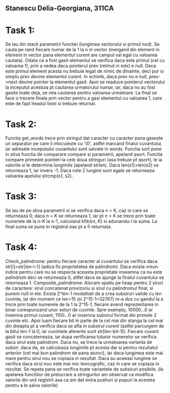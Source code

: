 ## Stanescu Delia-Georgiana, 311CA

# Task 1:
Se iau din stack parametrii functiei (lungimea vectorului si primul nod). Se cauta pe rand fiecare
numar de la 1 la n in vector (mergand din element in element in vector pana elementul curent are
campul val egal cu valoarea cautata). Odata ce a fost gasit elementul se verifica daca este primul
(cel cu valoarea 1), prin a vedea daca pointerul prev (retinut in edx) e null. Daca este primul
element acesta nu trebuie legat de nimic de dinainte, deci pur si simplu prev devine elementul
curent. In schimb, daca prev nu e null, prev->next devine pointer la elementul gasit. Apoi se 
readuce pointerul vectorului la inceputul acestuia pt cautarea urmatorului numar, iar, daca nu
au fost gasite toate deja, se reia cautarea pentru valoarea urmatoare. La final se face o
trecere finala prin vector pentru a gasi elementul cu valoarea 1, care este de fapt headul listei
si trebuie returnat.

# Task 2:
Functia get_words trece prin stringul dat caracter cu caracter pana gaseste un separator pe care
il inlocuieste cu '\0', astfel marcand finalul cuvantului, iar adresele inceputului cuvantului sunt
salvate in words.
Functia sort pune in stiva functia de comparare compare si parametrii, apeland qsort. Functia 
compare primeste pointeri la cele doua stringuri (asa trebuie pt qsort), le ia valorile si le
determina lungimile (apeland strlen). Daca len(s1)>len(s2) se returneaza 1, iar invers -1. Daca
cele 2 lungimi sunt egale se returneaza valoarea apelului strcmp(s1, s2).

# Task 3:
Se iau de pe stiva parametrii si se verifica daca n < K, caz in care se returneaza 0; daca n = K
se returneaza 1, iar pt n > K se trece prin toate numerele de la n-K la n-1, calculand kfib(nr, K)
si adunandu-l la suma. La final suma se pune in registrul eax pt a fi returnata.

# Task 4:
Check_palindrome: pentru fiecare caracter al cuvantului se verifica daca str[i]=str[len-i-1] (adica
fix proprietatea de palindrom). Daca exista vreun indice pentru care nu se respecta aceasta
proprietate inseamna ca nu este palindrom deci se returneaza 0, altfel daca se ajunge la finalul
cuvantului se returneaza 1.
Composite_palindrome: Alocam spatiu pe heap pentru 2 siruri de caractere: sirul concatenat
provizoriu si sirul cu palindromul final, si punem null in ele. Exista 2^len-1 modalitati de a
crea subsiruri valide cu len cuvinte, iar din moment ce len=15 (si 2^15-1=32767) m-a dus cu gandul
la a trece prin toate numerele de la 1 la 2^15-1, fiecare avand reprezentarea in binar corespunzand
unor seturi de cuvinte. Spre exemplu, 10000...0 ar insemna primul cuvant, 1100...0 ar insemna 
subsirul format din primele 2 cuvinte etc. Apoi luam fiecare bit in parte de la cel mai din stanga
la cel mai din dreapta pt a verifica daca se afla in subsirul curent (astfel parcurgem de la bitul
len-1 la 0, iar cuvintele aferente sunt str[len-bit-1]). Fiecare cuvant gasit se concateneaza, iar
dupa verificarea tuturor numerelor se verifica daca sirul este palindrom. Daca nu, se trece la 
urmatoarea varianta de subsir; daca da, se calculeaza lungimile pt acesta dar si pentru rezultatul
anterior (cel mai bun palindrom de pana atunci), iar daca lungimea este mai mare pentru sirul nou
se copiaza in rezultat. Daca au aceeasi lungime se verifica daca sirul nou este mai mic 
lexicografic, caz in care se copiaza in rezultat. Se repeta pana se verifica toate variantele
de subsiruri posibile. (la apelarea functiilor de prelucrare a stringurilor am observat ca modifica
valorile din unii registrii asa ca am dat extra pushuri si popuri la acestea pentru a le salva 
valorile)

